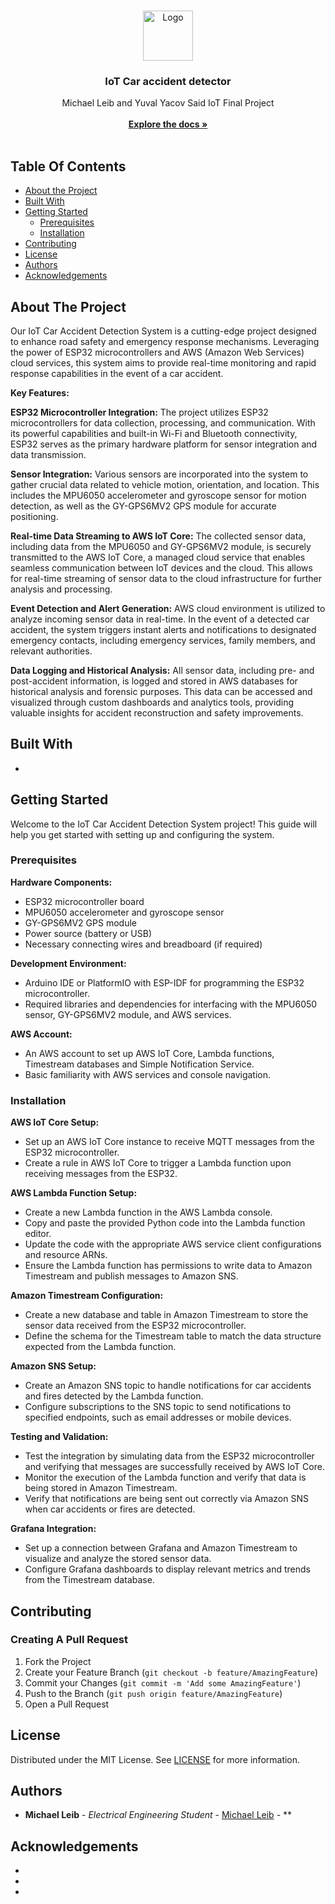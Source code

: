 <br/>
<p align="center">
  <a href="https://github.com/mikileib/IoT-Car-accident-detector">
    <img src="https://i.postimg.cc/t4zBdHxx/accident.png" alt="Logo" width="80" height="80">
  </a>

  <h3 align="center">IoT Car accident detector</h3>

  <p align="center">
    Michael Leib and Yuval Yacov Said IoT Final Project
    <br/>
    <br/>
    <a href="https://github.com/mikileib/IoT-Car-accident-detector"><strong>Explore the docs »</strong></a>
    <br/>
    <br/>
  </p>
</p>



## Table Of Contents

* [About the Project](#about-the-project)
* [Built With](#built-with)
* [Getting Started](#getting-started)
  * [Prerequisites](#prerequisites)
  * [Installation](#installation)
* [Contributing](#contributing)
* [License](#license)
* [Authors](#authors)
* [Acknowledgements](#acknowledgements)

## About The Project

Our IoT Car Accident Detection System is a cutting-edge project designed to enhance road safety and emergency response mechanisms. Leveraging the power of ESP32 microcontrollers and AWS (Amazon Web Services) cloud services, this system aims to provide real-time monitoring and rapid response capabilities in the event of a car accident.

**Key Features:**

**ESP32 Microcontroller Integration:** The project utilizes ESP32 microcontrollers for data collection, processing, and communication. With its powerful capabilities and built-in Wi-Fi and Bluetooth connectivity, ESP32 serves as the primary hardware platform for sensor integration and data transmission.

**Sensor Integration:** Various sensors are incorporated into the system to gather crucial data related to vehicle motion, orientation, and location. This includes the MPU6050 accelerometer and gyroscope sensor for motion detection, as well as the GY-GPS6MV2 GPS module for accurate positioning.

**Real-time Data Streaming to AWS IoT Core:** The collected sensor data, including data from the MPU6050 and GY-GPS6MV2 module, is securely transmitted to the AWS IoT Core, a managed cloud service that enables seamless communication between IoT devices and the cloud. This allows for real-time streaming of sensor data to the cloud infrastructure for further analysis and processing.

**Event Detection and Alert Generation:** AWS cloud environment is utilized to analyze incoming sensor data in real-time. In the event of a detected car accident, the system triggers instant alerts and notifications to designated emergency contacts, including emergency services, family members, and relevant authorities.

**Data Logging and Historical Analysis:** All sensor data, including pre- and post-accident information, is logged and stored in AWS databases for historical analysis and forensic purposes. This data can be accessed and visualized through custom dashboards and analytics tools, providing valuable insights for accident reconstruction and safety improvements.

## Built With



* []()

## Getting Started

Welcome to the IoT Car Accident Detection System project! This guide will help you get started with setting up and configuring the system.

### Prerequisites

**Hardware Components:**

* ESP32 microcontroller board
* MPU6050 accelerometer and gyroscope sensor
* GY-GPS6MV2 GPS module
* Power source (battery or USB)
* Necessary connecting wires and breadboard (if required)

**Development Environment:**

* Arduino IDE or PlatformIO with ESP-IDF for programming the ESP32 microcontroller.
* Required libraries and dependencies for interfacing with the MPU6050 sensor, GY-GPS6MV2 module, and AWS services.

**AWS Account:**

* An AWS account to set up AWS IoT Core, Lambda functions, Timestream databases and Simple Notification Service.
* Basic familiarity with AWS services and console navigation.


### Installation


**AWS IoT Core Setup:**

* Set up an AWS IoT Core instance to receive MQTT messages from the ESP32 microcontroller.
* Create a rule in AWS IoT Core to trigger a Lambda function upon receiving messages from the ESP32.

**AWS Lambda Function Setup:**

* Create a new Lambda function in the AWS Lambda console.
* Copy and paste the provided Python code into the Lambda function editor.
* Update the code with the appropriate AWS service client configurations and resource ARNs.
* Ensure the Lambda function has permissions to write data to Amazon Timestream and publish messages to Amazon SNS.

**Amazon Timestream Configuration:**

* Create a new database and table in Amazon Timestream to store the sensor data received from the ESP32 microcontroller.
* Define the schema for the Timestream table to match the data structure expected from the Lambda function.

**Amazon SNS Setup:**

* Create an Amazon SNS topic to handle notifications for car accidents and fires detected by the Lambda function.
* Configure subscriptions to the SNS topic to send notifications to specified endpoints, such as email addresses or mobile devices.

**Testing and Validation:**

* Test the integration by simulating data from the ESP32 microcontroller and verifying that messages are successfully received by AWS IoT Core.
* Monitor the execution of the Lambda function and verify that data is being stored in Amazon Timestream.
* Verify that notifications are being sent out correctly via Amazon SNS when car accidents or fires are detected.

**Grafana Integration:**

* Set up a connection between Grafana and Amazon Timestream to visualize and analyze the stored sensor data.
* Configure Grafana dashboards to display relevant metrics and trends from the Timestream database.

## Contributing



### Creating A Pull Request

1. Fork the Project
2. Create your Feature Branch (`git checkout -b feature/AmazingFeature`)
3. Commit your Changes (`git commit -m 'Add some AmazingFeature'`)
4. Push to the Branch (`git push origin feature/AmazingFeature`)
5. Open a Pull Request

## License

Distributed under the MIT License. See [LICENSE](https://github.com/mikileib/IoT-Car-accident-detector/blob/main/LICENSE.md) for more information.

## Authors

* **Michael Leib** - *Electrical Engineering  Student* - [Michael Leib](https://github.com/mikileib) - **

## Acknowledgements

* []()
* []()
* []()
